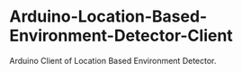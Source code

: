 # Arduino-Location-Based-Environment-Detector-Client
Arduino Client of Location Based Environment Detector.
